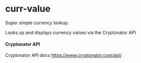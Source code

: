 # curr-value
Super simple currency lookup.

Looks up and displays currency values via the Cryptonator API

#### Cryptonator API

Cryptonator API docs
https://www.cryptonator.com/api/
